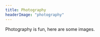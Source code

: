 ```yaml
---
title: Photography
headerImage: "photography"
---
```


Photography is fun, here are some images.
